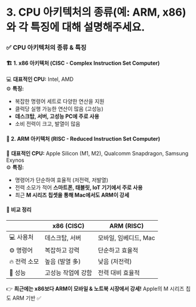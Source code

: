 #  3. CPU 아키텍처의 종류(예: ARM, x86)와 각 특징에 대해 설명해주세요.

### ✅ **CPU 아키텍처의 종류 & 특징**  

#### 🏗 **1. x86 아키텍처 (CISC - Complex Instruction Set Computer)**  
💻 **대표적인 CPU:** Intel, AMD  
⚙️ **특징:**  
- 복잡한 명령어 세트로 다양한 연산을 지원  
- 클럭당 실행 가능한 연산이 많음 (고성능)  
- **데스크탑, 서버, 고성능 PC에 주로 사용**  
- 소비 전력이 크고, 발열이 많음  

#### 📱 **2. ARM 아키텍처 (RISC - Reduced Instruction Set Computer)**  
📲 **대표적인 CPU:** Apple Silicon (M1, M2), Qualcomm Snapdragon, Samsung Exynos  
⚙️ **특징:**  
- 명령어가 단순하여 효율적 (저전력, 저발열)  
- 전력 소모가 적어 **스마트폰, 태블릿, IoT 기기에서 주로 사용**  
- 최근 **M 시리즈 칩셋을 통해 Mac에서도 ARM이 강세**  

#### 🚀 **비교 정리**  
|  | **x86 (CISC)** | **ARM (RISC)** |
|---|---|---|
| 💻 사용처 | 데스크탑, 서버 | 모바일, 임베디드, Mac |
| ⚙️ 명령어 | 복잡하고 강력 | 단순하고 효율적 |
| 🔥 전력 소모 | 높음 (발열 多) | 낮음 (저전력) |
| 🚀 성능 | 고성능 작업에 강함 | 전력 대비 효율적 |

👉 **최근에는 x86보다 ARM이 모바일 & 노트북 시장에서 강세!** Apple의 M 시리즈 칩도 ARM 기반 ✅
